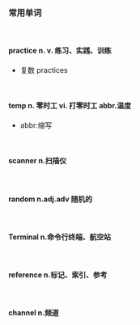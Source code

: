 ### 常用单词

<br>

#### practice  n. v. 练习、实践、训练 

- 复数 practices

<br>

#### temp   n. 零时工 vi. 打零时工 abbr.温度

- abbr:缩写

<br>

#### scanner    n.扫描仪

<br>

#### random     n.adj.adv 随机的

<br>

#### Terminal   n.命令行终端、航空站

<br>

#### reference  n.标记、索引、参考

<br>

#### channel    n.频道

